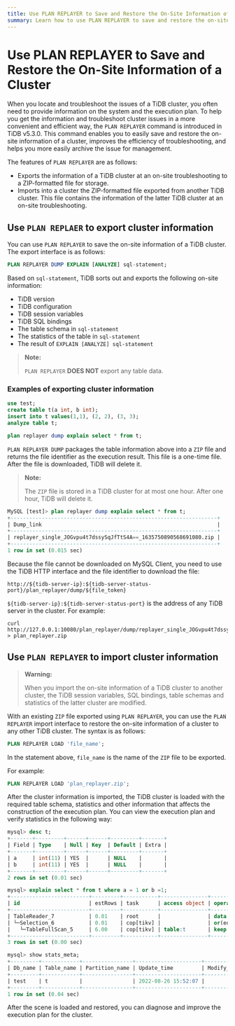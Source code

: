 ```yaml
---
title: Use PLAN REPLAYER to Save and Restore the On-Site Information of a Cluster
summary: Learn how to use PLAN REPLAYER to save and restore the on-site information of a cluster.
---
```


# Use PLAN REPLAYER to Save and Restore the On-Site Information of a Cluster

When you locate and troubleshoot the issues of a TiDB cluster, you often need to provide information on the system and the execution plan. To help you get the information and troubleshoot cluster issues in a more convenient and efficient way, the `PLAN REPLAYER` command is introduced in TiDB v5.3.0. This command enables you to easily save and restore the on-site information of a cluster, improves the efficiency of troubleshooting, and helps you more easily archive the issue for management.

The features of `PLAN REPLAYER` are as follows:

- Exports the information of a TiDB cluster at an on-site troubleshooting to a ZIP-formatted file for storage.
- Imports into a cluster the ZIP-formatted file exported from another TiDB cluster. This file contains the information of the latter TiDB cluster at an on-site troubleshooting.

## Use `PLAN REPLAER` to export cluster information

You can use `PLAN REPLAYER` to save the on-site information of a TiDB cluster. The export interface is as follows:


```sql
PLAN REPLAYER DUMP EXPLAIN [ANALYZE] sql-statement;
```

Based on `sql-statement`, TiDB sorts out and exports the following on-site information:

- TiDB version
- TiDB configuration
- TiDB session variables
- TiDB SQL bindings
- The table schema in `sql-statement`
- The statistics of the table in `sql-statement`
- The result of `EXPLAIN [ANALYZE] sql-statement`

> **Note:**
>
> `PLAN REPLAYER` **DOES NOT** export any table data.

### Examples of exporting cluster information


```sql
use test;
create table t(a int, b int);
insert into t values(1,1), (2, 2), (3, 3);
analyze table t;

plan replayer dump explain select * from t;
```

`PLAN REPLAYER DUMP` packages the table information above into a `ZIP` file and returns the file identifier as the execution result. This file is a one-time file. After the file is downloaded, TiDB will delete it.

> **Note:**
>
> The `ZIP` file is stored in a TiDB cluster for at most one hour. After one hour, TiDB will delete it.

```sql
MySQL [test]> plan replayer dump explain select * from t;
+------------------------------------------------------------------+
| Dump_link                                                        |
+------------------------------------------------------------------+
| replayer_single_JOGvpu4t7dssySqJfTtS4A==_1635750890568691080.zip |
+------------------------------------------------------------------+
1 row in set (0.015 sec)
```

Because the file cannot be downloaded on MySQL Client, you need to use the TiDB HTTP interface and the file identifier to download the file:


```shell
http://${tidb-server-ip}:${tidb-server-status-port}/plan_replayer/dump/${file_token}
```

`${tidb-server-ip}:${tidb-server-status-port}` is the address of any TiDB server in the cluster. For example:


```shell
curl http://127.0.0.1:10080/plan_replayer/dump/replayer_single_JOGvpu4t7dssySqJfTtS4A==_1635750890568691080.zip > plan_replayer.zip
```

## Use `PLAN REPLAYER` to import cluster information

> **Warning:**
>
> When you import the on-site information of a TiDB cluster to another cluster, the TiDB session variables, SQL bindings, table schemas and statistics of the latter cluster are modified.

With an existing `ZIP` file exported using `PLAN REPLAYER`, you can use the `PLAN REPLAYER` import interface to restore the on-site information of a cluster to any other TiDB cluster. The syntax is as follows:


```sql
PLAN REPLAYER LOAD 'file_name';
```

In the statement above, `file_name` is the name of the `ZIP` file to be exported.

For example:


```sql
PLAN REPLAYER LOAD 'plan_replayer.zip';
```

After the cluster information is imported, the TiDB cluster is loaded with the required table schema, statistics and other information that affects the construction of the execution plan. You can view the execution plan and verify statistics in the following way:

```sql
mysql> desc t;
+-------+---------+------+------+---------+-------+
| Field | Type    | Null | Key  | Default | Extra |
+-------+---------+------+------+---------+-------+
| a     | int(11) | YES  |      | NULL    |       |
| b     | int(11) | YES  |      | NULL    |       |
+-------+---------+------+------+---------+-------+
2 rows in set (0.01 sec)

mysql> explain select * from t where a = 1 or b =1;
+-------------------------+---------+-----------+---------------+--------------------------------------+
| id                      | estRows | task      | access object | operator info                        |
+-------------------------+---------+-----------+---------------+--------------------------------------+
| TableReader_7           | 0.01    | root      |               | data:Selection_6                     |
| └─Selection_6           | 0.01    | cop[tikv] |               | or(eq(test.t.a, 1), eq(test.t.b, 1)) |
|   └─TableFullScan_5     | 6.00    | cop[tikv] | table:t       | keep order:false, stats:pseudo       |
+-------------------------+---------+-----------+---------------+--------------------------------------+
3 rows in set (0.00 sec)

mysql> show stats_meta;
+---------+------------+----------------+---------------------+--------------+-----------+
| Db_name | Table_name | Partition_name | Update_time         | Modify_count | Row_count |
+---------+------------+----------------+---------------------+--------------+-----------+
| test    | t          |                | 2022-08-26 15:52:07 |            3 |         6 |
+---------+------------+----------------+---------------------+--------------+-----------+
1 row in set (0.04 sec)
```

After the scene is loaded and restored, you can diagnose and improve the execution plan for the cluster.
